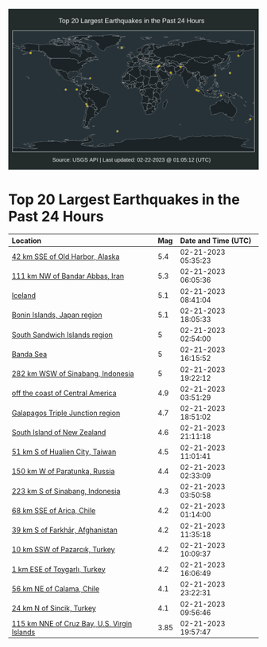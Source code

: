 ![Map](./map.png)

# Top 20 Largest Earthquakes in the Past 24 Hours

| Location | Mag | Date and Time (UTC) |
|:---|:---|:---|
| [42 km SSE of Old Harbor, Alaska](https://earthquake.usgs.gov/earthquakes/eventpage/ak0232e34rrl) | 5.4 | 02-21-2023 05:35:23 |
| [111 km NW of Bandar Abbas, Iran](https://earthquake.usgs.gov/earthquakes/eventpage/us6000jqhr) | 5.3 | 02-21-2023 06:05:36 |
| [Iceland](https://earthquake.usgs.gov/earthquakes/eventpage/us6000jqie) | 5.1 | 02-21-2023 08:41:04 |
| [Bonin Islands, Japan region](https://earthquake.usgs.gov/earthquakes/eventpage/us6000jqli) | 5.1 | 02-21-2023 18:05:33 |
| [South Sandwich Islands region](https://earthquake.usgs.gov/earthquakes/eventpage/us6000jqha) | 5 | 02-21-2023 02:54:00 |
| [Banda Sea](https://earthquake.usgs.gov/earthquakes/eventpage/us6000jqku) | 5 | 02-21-2023 16:15:52 |
| [282 km WSW of Sinabang, Indonesia](https://earthquake.usgs.gov/earthquakes/eventpage/us6000jqm1) | 5 | 02-21-2023 19:22:12 |
| [off the coast of Central America](https://earthquake.usgs.gov/earthquakes/eventpage/us6000jqhc) | 4.9 | 02-21-2023 03:51:29 |
| [Galapagos Triple Junction region](https://earthquake.usgs.gov/earthquakes/eventpage/us6000jqls) | 4.7 | 02-21-2023 18:51:02 |
| [South Island of New Zealand](https://earthquake.usgs.gov/earthquakes/eventpage/us6000jqms) | 4.6 | 02-21-2023 21:11:18 |
| [51 km S of Hualien City, Taiwan](https://earthquake.usgs.gov/earthquakes/eventpage/us6000jqis) | 4.5 | 02-21-2023 11:01:41 |
| [150 km W of Paratunka, Russia](https://earthquake.usgs.gov/earthquakes/eventpage/us6000jqgw) | 4.4 | 02-21-2023 02:33:09 |
| [223 km S of Sinabang, Indonesia](https://earthquake.usgs.gov/earthquakes/eventpage/us6000jqhe) | 4.3 | 02-21-2023 03:50:58 |
| [68 km SSE of Arica, Chile](https://earthquake.usgs.gov/earthquakes/eventpage/us6000jqgm) | 4.2 | 02-21-2023 01:14:00 |
| [39 km S of Farkhār, Afghanistan](https://earthquake.usgs.gov/earthquakes/eventpage/us6000jqiw) | 4.2 | 02-21-2023 11:35:18 |
| [10 km SSW of Pazarcık, Turkey](https://earthquake.usgs.gov/earthquakes/eventpage/us6000jqim) | 4.2 | 02-21-2023 10:09:37 |
| [1 km ESE of Toygarlı, Turkey](https://earthquake.usgs.gov/earthquakes/eventpage/us6000jqkr) | 4.2 | 02-21-2023 16:06:49 |
| [56 km NE of Calama, Chile](https://earthquake.usgs.gov/earthquakes/eventpage/us6000jqnl) | 4.1 | 02-21-2023 23:22:31 |
| [24 km N of Sincik, Turkey](https://earthquake.usgs.gov/earthquakes/eventpage/us6000jqil) | 4.1 | 02-21-2023 09:56:46 |
| [115 km NNE of Cruz Bay, U.S. Virgin Islands](https://earthquake.usgs.gov/earthquakes/eventpage/pr2023052000) | 3.85 | 02-21-2023 19:57:47 |
